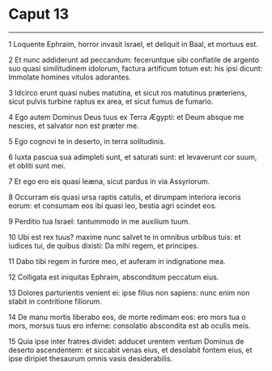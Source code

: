 # Caput 13

***

1 Loquente Ephraim, horror invasit Israel, et deliquit in Baal, et mortuus est.

2 Et nunc addiderunt ad peccandum: feceruntque sibi conflatile de argento suo quasi similitudinem idolorum, factura artificum totum est: his ipsi dicunt: Immolate homines vitulos adorantes.

3 Idcirco erunt quasi nubes matutina, et sicut ros matutinus præteriens, sicut pulvis turbine raptus ex area, et sicut fumus de fumario.

4 Ego autem Dominus Deus tuus ex Terra Ægypti: et Deum absque me nescies, et salvator non est præter me.

5 Ego cognovi te in deserto, in terra solitudinis.

6 Iuxta pascua sua adimpleti sunt, et saturati sunt: et levaverunt cor suum, et obliti sunt mei.

7 Et ego ero eis quasi leæna, sicut pardus in via Assyriorum.

8 Occurram eis quasi ursa raptis catulis, et dirumpam interiora iecoris eorum: et consumam eos ibi quasi leo, bestia agri scindet eos.

9 Perditio tua Israel: tantummodo in me auxilium tuum.

10 Ubi est rex tuus? maxime nunc salvet te in omnibus urbibus tuis: et iudices tui, de quibus dixisti: Da mihi regem, et principes.

11 Dabo tibi regem in furore meo, et auferam in indignatione mea.

12 Colligata est iniquitas Ephraim, absconditum peccatum eius.

13 Dolores parturientis venient ei: ipse filius non sapiens: nunc enim non stabit in contritione filiorum.

14 De manu mortis liberabo eos, de morte redimam eos: ero mors tua o mors, morsus tuus ero inferne: consolatio abscondita est ab oculis meis.

15 Quia ipse inter fratres dividet: adducet urentem ventum Dominus de deserto ascendentem: et siccabit venas eius, et desolabit fontem eius, et ipse diripiet thesaurum omnis vasis desiderabilis.


